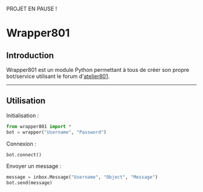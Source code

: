 PROJET EN PAUSE !
# Wrapper801
## Introduction
Wrapper801 est un module Python permettant à tous de créer son propre bot/service utilisant le forum d'[atelier801].

[atelier801]: http://atelier801.com
****
## Utilisation
Initialisation :
```py
from wrapper801 import *
bot = wrapper("Username", "Password")
```
Connexion :
```py
bot.connect()
```
Envoyer un message :
```py
message = inbox.Message("Username", "Object", "Message")
bot.send(message)
```
